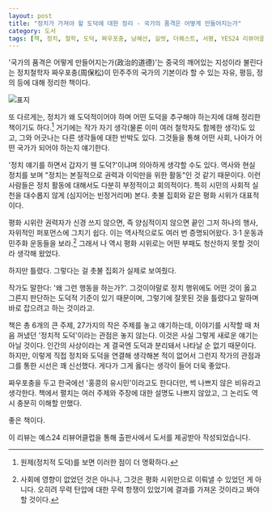 ```yaml
---
layout: post
title: "정치가 가져야 할 도덕에 대한 정리 - 국가의 품격은 어떻게 만들어지는가"
category: 도서
tags: [책, 정치, 철학, 도덕, 짜우포충, 남혜선, 길벗, 더퀘스트, 서평, YES24 리뷰어클럽]
---
```


'국가의 품격은 어떻게 만들어지는가(政治的道德)'는
중국의 깨어있는 지성이라 불린다는 정치철학자 짜우포충(周保松)이
민주주의 국가의 기본이라 할 수 있는 자유, 평등, 정의 등에 대해 정리한 책이다.

![표지](https://lh3.googleusercontent.com/-OAxC4K7H384/WZZj81gIWrI/AAAAAAAAWSM/4kJwCjinGiwlKehHtMrdKNDKrtvMQYcdQCE0YBhgL/s480/political-morality-book.jpg)

또 다르게는,
정치가 왜 도덕적이어야 하며
어떤 도덕을 추구해야 하는지에 대해 정리한 책이기도 하다.[^1]
거기에는 작가 자기 생각(물론 이미 여러 철학자도 함께한 생각)도 있고,
그와 어긋나는 다른 생각들에 대한 반박도 있다.
그것들을 통해 어떤 사회, 나아가 어떤 국가가 되어야 하는지 얘기한다.

[^1]: 원제(정치적 도덕)를 보면 이러한 점이 더 명확하다.

'정치 얘기를 하면서 갑자기 웬 도덕?'이냐며 의아하게 생각할 수도 있다.
역사와 현실 정치를 보며 "정치는 본질적으로 권력과 이익만을 위한 활동"인 것 같기 때문이다.
이런 사람들은 정치 활동에 대해서도 다분히 부정적이고 회의적이다.
특히 시민의 사회적 실천을 대수롭지 않게 (심지어는 빈정거리며) 본다.
촛불 집회와 같은 평화 시위가 대표적이다.

평화 시위란 권력자가 신경 쓰지 않으면, 즉 양심적이지 않으면 끝인
그저 하나의 행사, 자위적인 퍼포먼스에 그치기 쉽다.
이는 역사적으로도 여러 번 증명되어왔다.
3·1 운동과 민주화 운동들을 보라.[^2]
그래서 나 역시 평화 시위로는 어떤 부패도 청산하지 못할 것이라 생각해 왔었다.
<!--
진짜로 필요한 건 과격한 테러분자라고.
-->
하지만 틀렸다.
그렇다는 걸 촛불 집회가 실제로 보여줬다.

[^2]: 사회에 영향이 없었던 것은 아니나, 그것은 평화 시위만으로 이뤄낼 수 있었던 게 아니다. 오히려 무력 탄압에 대한 무력 항쟁이 있었기에 결과를 가져온 것이라고 봐야 할 것이다.

작가도 말한다: '왜 그런 행동을 하는가?'.
그것이야말로 정치 행위에도 어떤 것이 옳고 그른지 판단하는 도덕적 기준이 있기 때문이며,
그렇기에 잘못된 것을 틀렸다고 말하며 바로 잡으려고 하는 것이라고.

책은 총 6개의 큰 주제, 27가지의 작은 주제를 놓고 얘기하는데,
이야기를 시작할 때 처음 꺼냈던 '정치적 도덕'이라는 관점은 놓지 않는다.
이것은 사실 그렇게 새로운 얘기는 아닐 것이다.
인간의 사상이라는 게 결국엔 도덕과 분리돼서 나타날 순 없기 때문이다.
하지만, 이렇게 직접 정치와 도덕을 연결해 생각해본 적이 없어서 그런지
작가의 관점과 그를 통한 시선은 꽤 신선했다.
게다가 그게 옳다는 생각이 들어 더욱 좋았다.

짜우포충을 두고 한국에선 '홍콩의 유시민'이라고도 한다더만,
썩 나쁘지 않은 비유라고 생각한다.
책에서 펼치는 여러 주제와 주장에 대한 설명도 나쁘지 않았고,
그 논리도 역시 충분히 이해할 만했다.

좋은 책이다.



<div class="im im-info">
이 리뷰는 예스24 리뷰어클럽을 통해 출판사에서 도서를 제공받아 작성되었습니다.
</div>
